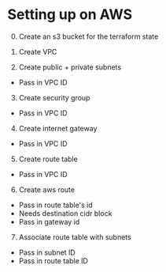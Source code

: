 # Setting up on AWS

0. Create an s3 bucket for the terraform state

1. Create VPC
1. Create public + private subnets

- Pass in VPC ID

3. Create security group

- Pass in VPC ID

4. Create internet gateway

- Pass in VPC ID

5. Create route table

- Pass in VPC ID

6. Create aws route

- Pass in route table's id
- Needs destination cidr block
- Pass in gateway id

7. Associate route table with subnets

- Pass in subnet ID
- Pass in route table ID
